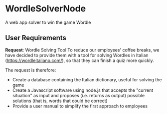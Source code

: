 # WordleSolverNode
A web app solver to win the game Wordle

## User Requirements

**Request**: Wordle Solving Tool
To reduce our employees' coffee breaks, we have decided to provide them with a tool for solving Wordles in Italian (https://wordleitaliano.com/), so that they can finish a quiz more quickly.

The request is therefore:

 - Create a database containing the Italian dictionary, useful for solving the game
 - Create a Javascript software using node.js that accepts the "current situation" as input and proposes (i.e. returns as output) possible solutions (that is, words that could be correct)
 - Provide a user manual to simplify the first approach to employees